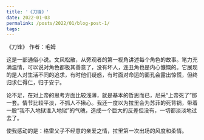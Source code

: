 ```yaml
---
title: '《刀锋》'
date: 2022-01-03
permalink: /posts/2022/01/blog-post-1/
tags:
---
```

《刀锋》 作者：毛姆

这是一部通俗小说。文风松散，从旁观者的第一视角讲述每个角色的故事。笔力充满温情，可以说对角色都极其善意了，没有坏人，连丑角也是内心慷慨的。它展现的是人对生活不同的追求，有时他们疑惑，有时面对命运的面孔会露出惊慌，但终归求仁得仁，归于安宁。

论不足，在对上帝的思考方面比较浅薄，就是基本的哲思而已，尼采“上帝死了”那一套。情节比较平淡，不抓人不揪心。我还一度以为拉里会为苏菲的死背锅，带着一股“我不入地狱谁入地狱”的气魄，造成一个巨大的反差但没有，一切都淡淡地过去了。

使我感动的是：格雷父子不经意的亲爱之情，拉里第一次出场的风度和柔情。

